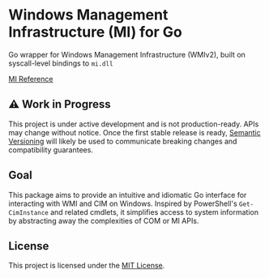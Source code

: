 # Windows Management Infrastructure (MI) for Go

Go wrapper for Windows Management Infrastructure (WMIv2), built on syscall-level bindings to `mi.dll`

[MI Reference](https://learn.microsoft.com/en-us/previous-versions/windows/desktop/wmi_v2/windows-management-infrastructure)

## ⚠️ Work in Progress

This project is under active development and is not production-ready. APIs may change without notice.
Once the first stable release is ready, [Semantic Versioning](https://semver.org/) will likely be used to communicate breaking changes and compatibility guarantees.

## Goal

This package aims to provide an intuitive and idiomatic Go interface for interacting with WMI and CIM on Windows. Inspired by PowerShell's `Get-CimInstance` and related cmdlets, it simplifies access to system information by abstracting away the complexities of COM or MI APIs.

## License

This project is licensed under the [MIT License](LICENSE).
